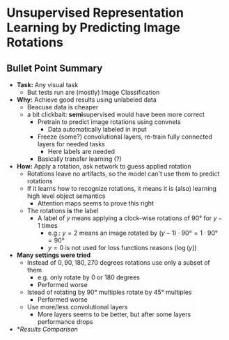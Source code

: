 # Unsupervised Representation Learning by Predicting Image Rotations

## Bullet Point Summary

- **Task:** Any visual task
  - But tests run are (mostly) Image Classification
- **Why:** Achieve good results using unlabeled data
  - Beacuse data is cheaper
  - a bit clickbait: **semi**supervised would have been more correct
    - Pretrain to predict image rotations using convnets
      - Data automatically labeled in input
    - Freeze (some?) convolutional layers, re-train fully connected layers for needed tasks
      - Here labels are needed
    - Basically transfer learning (?)
- **How:** Apply a rotation, ask network to guess applied rotation
  - Rotations leave no artifacts, so the model can't use them to predict rotations
  - If it learns how to recognize rotations, it means it is (also) learning high level object semantics
    - Attention maps seems to prove this right
  - The rotations **is** the label
    - A label of $y$ means applying a clock-wise rotations of $90°$ for $y-1$ times
      - e.g.: $y=2$ means an image rotated by $(y-1)\cdot90°=1\cdot90°=90°$
      - $y=0$ is not used for loss functions reasons ($\log(y)$)
- **Many settings were tried**
  - Instead of $0,90,180,270$ degrees rotations use only a subset of them
    - e.g. only rotate by $0$ or $180$ degrees
    - Performed worse
  - Istead of rotating by $90°$ multiples rotate by $45°$ multiples
    - Performed worse
  - Use more/less convolutional layers
    - More layers seems to be better, but after some layers performance drops
- **Results Comparison*